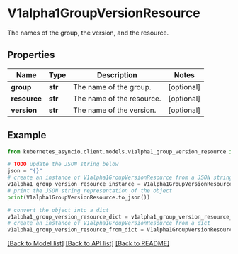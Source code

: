 # V1alpha1GroupVersionResource

The names of the group, the version, and the resource.

## Properties

Name | Type | Description | Notes
------------ | ------------- | ------------- | -------------
**group** | **str** | The name of the group. | [optional] 
**resource** | **str** | The name of the resource. | [optional] 
**version** | **str** | The name of the version. | [optional] 

## Example

```python
from kubernetes_asyncio.client.models.v1alpha1_group_version_resource import V1alpha1GroupVersionResource

# TODO update the JSON string below
json = "{}"
# create an instance of V1alpha1GroupVersionResource from a JSON string
v1alpha1_group_version_resource_instance = V1alpha1GroupVersionResource.from_json(json)
# print the JSON string representation of the object
print(V1alpha1GroupVersionResource.to_json())

# convert the object into a dict
v1alpha1_group_version_resource_dict = v1alpha1_group_version_resource_instance.to_dict()
# create an instance of V1alpha1GroupVersionResource from a dict
v1alpha1_group_version_resource_from_dict = V1alpha1GroupVersionResource.from_dict(v1alpha1_group_version_resource_dict)
```
[[Back to Model list]](../README.md#documentation-for-models) [[Back to API list]](../README.md#documentation-for-api-endpoints) [[Back to README]](../README.md)


